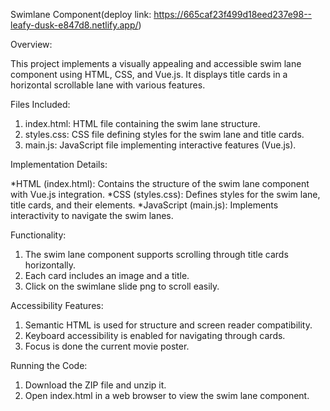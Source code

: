 Swimlane Component(deploy link: https://665caf23f499d18eed237e98--leafy-dusk-e847d8.netlify.app/)

Overview:

This project implements a visually appealing and accessible swim lane component using HTML, CSS, and Vue.js. It displays title cards in a horizontal scrollable lane with various features.

Files Included:
1. index.html: HTML file containing the swim lane structure.
2. styles.css: CSS file defining styles for the swim lane and title cards.
3. main.js: JavaScript file implementing interactive features (Vue.js).


Implementation Details:

*HTML (index.html): Contains the structure of the swim lane component with Vue.js integration.
*CSS (styles.css): Defines styles for the swim lane, title cards, and their elements.
*JavaScript (main.js): Implements interactivity to navigate the swim lanes.

Functionality:

1. The swim lane component supports scrolling through title cards horizontally.
2. Each card includes an image and a title.
3. Click on the swimlane slide png to scroll easily.

Accessibility Features:

1. Semantic HTML is used for structure and screen reader compatibility.
2. Keyboard accessibility is enabled for navigating through cards.
3. Focus is done the current movie poster.

Running the Code:

1. Download the ZIP file and unzip it.
2. Open index.html in a web browser to view the swim lane component.